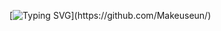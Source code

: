 [![Typing SVG](https://readme-typing-svg.herokuapp.com?font=Fira+Code&size=30&pause=1000&color=25FF2A&width=435&lines=Welcome+to+my+profile!)](https://github.com/Makeuseun/)

